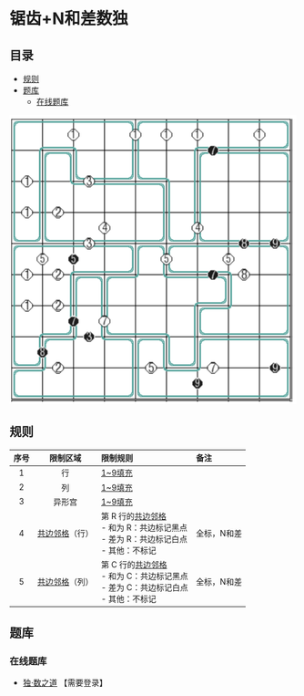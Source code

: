 # 锯齿+N和差数独
<!-- START doctoc generated TOC please keep comment here to allow auto update -->
<!-- DON'T EDIT THIS SECTION, INSTEAD RE-RUN doctoc TO UPDATE -->
## 目录

- [规则](#%E8%A7%84%E5%88%99)
- [题库](#%E9%A2%98%E5%BA%93)
  - [在线题库](#%E5%9C%A8%E7%BA%BF%E9%A2%98%E5%BA%93)

<!-- END doctoc generated TOC please keep comment here to allow auto update -->

![题](../../../images/sudoku/锯齿+N和差数独.png)

## 规则

| 序号 | 限制区域 | 限制规则 | 备注 |
| :---: | :---: | :--- | :--- |
| 1 | 行 | [1~9填充] | |
| 2 | 列 | [1~9填充] | |
| 3 | 异形宫 | [1~9填充] | |
| 4 | [共边邻格]（行） | 第 R 行的[共边邻格]<br/>- 和为 R：共边标记黑点<br/>- 差为 R：共边标记白点<br/>- 其他：不标记 | 全标，N和差 |
| 5 | [共边邻格]（列） | 第 C 行的[共边邻格]<br/>- 和为 C：共边标记黑点<br/>- 差为 C：共边标记白点<br/>- 其他：不标记 | 全标，N和差 |

## 题库

### 在线题库

- [独·数之道](http://www.sudokufans.org.cn/lx/game.index.php?type=nn) 【需要登录】

[1~9填充]: ../../../rules.md#1to9填充
[共边邻格]: ../../../rules.md#共边邻格
